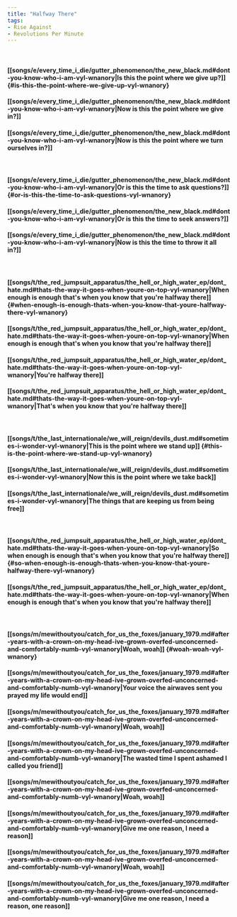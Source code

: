 ```yaml
---
title: "Halfway There"
tags:
- Rise Against
- Revolutions Per Minute
---
```

&nbsp;
#### [[songs/e/every_time_i_die/gutter_phenomenon/the_new_black.md#dont-you-know-who-i-am-vyl-wnanory|Is this the point where we give up?]] {#is-this-the-point-where-we-give-up-vyl-wnanory}
#### [[songs/e/every_time_i_die/gutter_phenomenon/the_new_black.md#dont-you-know-who-i-am-vyl-wnanory|Now is this the point where we give in?]]
#### [[songs/e/every_time_i_die/gutter_phenomenon/the_new_black.md#dont-you-know-who-i-am-vyl-wnanory|Now is this the point where we turn ourselves in?]]
&nbsp;
#### [[songs/e/every_time_i_die/gutter_phenomenon/the_new_black.md#dont-you-know-who-i-am-vyl-wnanory|Or is this the time to ask questions?]] {#or-is-this-the-time-to-ask-questions-vyl-wnanory}
#### [[songs/e/every_time_i_die/gutter_phenomenon/the_new_black.md#dont-you-know-who-i-am-vyl-wnanory|Or is this the time to seek answers?]]
#### [[songs/e/every_time_i_die/gutter_phenomenon/the_new_black.md#dont-you-know-who-i-am-vyl-wnanory|Now is this the time to throw it all in?]]
&nbsp;
#### [[songs/t/the_red_jumpsuit_apparatus/the_hell_or_high_water_ep/dont_hate.md#thats-the-way-it-goes-when-youre-on-top-vyl-wnanory|When enough is enough that's when you know that you're halfway there]] {#when-enough-is-enough-thats-when-you-know-that-youre-halfway-there-vyl-wnanory}
#### [[songs/t/the_red_jumpsuit_apparatus/the_hell_or_high_water_ep/dont_hate.md#thats-the-way-it-goes-when-youre-on-top-vyl-wnanory|When enough is enough that's when you know that you're halfway there]]
#### [[songs/t/the_red_jumpsuit_apparatus/the_hell_or_high_water_ep/dont_hate.md#thats-the-way-it-goes-when-youre-on-top-vyl-wnanory|You're halfway there]]
#### [[songs/t/the_red_jumpsuit_apparatus/the_hell_or_high_water_ep/dont_hate.md#thats-the-way-it-goes-when-youre-on-top-vyl-wnanory|That's when you know that you're halfway there]]
&nbsp;
#### [[songs/t/the_last_internationale/we_will_reign/devils_dust.md#sometimes-i-wonder-vyl-wnanory|This is the point where we stand up]] {#this-is-the-point-where-we-stand-up-vyl-wnanory}
#### [[songs/t/the_last_internationale/we_will_reign/devils_dust.md#sometimes-i-wonder-vyl-wnanory|Now this is the point where we take back]]
#### [[songs/t/the_last_internationale/we_will_reign/devils_dust.md#sometimes-i-wonder-vyl-wnanory|The things that are keeping us from being free]]
&nbsp;
#### [[songs/t/the_red_jumpsuit_apparatus/the_hell_or_high_water_ep/dont_hate.md#thats-the-way-it-goes-when-youre-on-top-vyl-wnanory|So when enough is enough that's when you know that you're halfway there]] {#so-when-enough-is-enough-thats-when-you-know-that-youre-halfway-there-vyl-wnanory}
#### [[songs/t/the_red_jumpsuit_apparatus/the_hell_or_high_water_ep/dont_hate.md#thats-the-way-it-goes-when-youre-on-top-vyl-wnanory|When enough is enough that's when you know that you're halfway there]]
&nbsp;
#### [[songs/m/mewithoutyou/catch_for_us_the_foxes/january_1979.md#after-years-with-a-crown-on-my-head-ive-grown-overfed-unconcerned-and-comfortably-numb-vyl-wnanory|Woah, woah]] {#woah-woah-vyl-wnanory}
#### [[songs/m/mewithoutyou/catch_for_us_the_foxes/january_1979.md#after-years-with-a-crown-on-my-head-ive-grown-overfed-unconcerned-and-comfortably-numb-vyl-wnanory|Your voice the airwaves sent you prayed my life would end]]
#### [[songs/m/mewithoutyou/catch_for_us_the_foxes/january_1979.md#after-years-with-a-crown-on-my-head-ive-grown-overfed-unconcerned-and-comfortably-numb-vyl-wnanory|Woah, woah]]
#### [[songs/m/mewithoutyou/catch_for_us_the_foxes/january_1979.md#after-years-with-a-crown-on-my-head-ive-grown-overfed-unconcerned-and-comfortably-numb-vyl-wnanory|The wasted time I spent ashamed I called you friend]]
#### [[songs/m/mewithoutyou/catch_for_us_the_foxes/january_1979.md#after-years-with-a-crown-on-my-head-ive-grown-overfed-unconcerned-and-comfortably-numb-vyl-wnanory|Woah, woah]]
#### [[songs/m/mewithoutyou/catch_for_us_the_foxes/january_1979.md#after-years-with-a-crown-on-my-head-ive-grown-overfed-unconcerned-and-comfortably-numb-vyl-wnanory|Give me one reason, I need a reason]]
#### [[songs/m/mewithoutyou/catch_for_us_the_foxes/january_1979.md#after-years-with-a-crown-on-my-head-ive-grown-overfed-unconcerned-and-comfortably-numb-vyl-wnanory|Woah, woah]]
#### [[songs/m/mewithoutyou/catch_for_us_the_foxes/january_1979.md#after-years-with-a-crown-on-my-head-ive-grown-overfed-unconcerned-and-comfortably-numb-vyl-wnanory|Give me one reason, I need a reason, one reason]]
